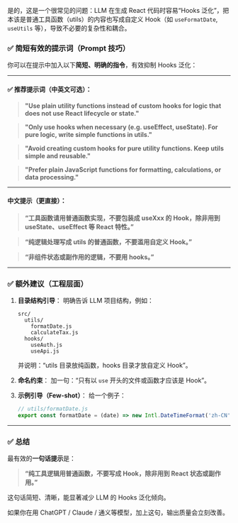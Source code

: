 是的，这是一个很常见的问题：LLM 在生成 React 代码时容易“Hooks 泛化”，把本该是普通工具函数（utils）的内容也写成自定义 Hook（如 `useFormatDate`, `useUtils` 等），导致不必要的复杂性和耦合。

### ✅ 简短有效的提示词（Prompt 技巧）

你可以在提示中加入以下**简短、明确的指令**，有效抑制 Hooks 泛化：

---

#### ✅ 推荐提示词（中英文可选）：

> **"Use plain utility functions instead of custom hooks for logic that does not use React lifecycle or state."**

> **"Only use hooks when necessary (e.g. useEffect, useState). For pure logic, write simple functions in utils."**

> **"Avoid creating custom hooks for pure utility functions. Keep utils simple and reusable."**

> **"Prefer plain JavaScript functions for formatting, calculations, or data processing."**

---

#### 中文提示（更直接）：

> **“工具函数请用普通函数实现，不要包装成 useXxx 的 Hook，除非用到 useState、useEffect 等 React 特性。”**

> **“纯逻辑处理写成 utils 的普通函数，不要滥用自定义 Hook。”**

> **“非组件状态或副作用的逻辑，不要用 hooks。”**

---

### ✅ 额外建议（工程层面）

1. **目录结构引导**：
   明确告诉 LLM 项目结构，例如：
   ```
   src/
     utils/
       formatDate.js
       calculateTax.js
     hooks/
       useAuth.js
       useApi.js
   ```
   并说明：“utils 目录放纯函数，hooks 目录才放自定义 Hook”。

2. **命名约束**：
   加一句：“只有以 `use` 开头的文件或函数才应该是 Hook”。

3. **示例引导（Few-shot）**：
   给一个例子：
   ```js
   // utils/formatDate.js
   export const formatDate = (date) => new Intl.DateTimeFormat('zh-CN').format(date);
   ```

---

### ✅ 总结

最有效的**一句话提示**是：

> **“纯工具逻辑用普通函数，不要写成 Hook，除非用到 React 状态或副作用。”**

这句话简短、清晰，能显著减少 LLM 的 Hooks 泛化倾向。

如果你在用 ChatGPT / Claude / 通义等模型，加上这句，输出质量会立刻改善。